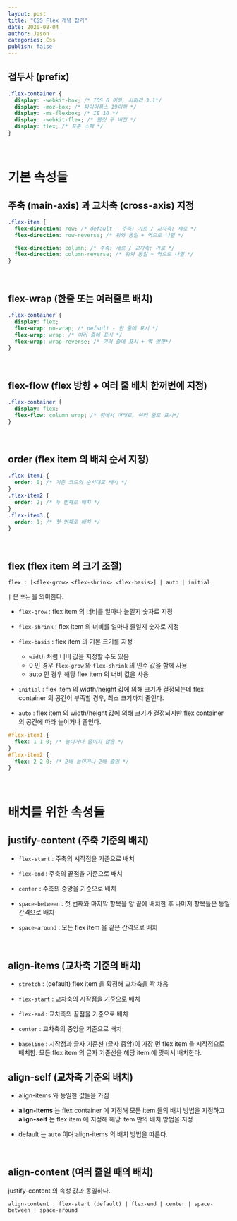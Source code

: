 ```yaml
---
layout: post
title: "CSS Flex 개념 잡기"
date: 2020-08-04
author: Jason
categories: Css
publish: false
---
```


## 접두사 (prefix)

```css
.flex-container {
  display: -webkit-box; /* IOS 6 이하, 사파리 3.1*/
  display: -moz-box; /* 파이어폭스 19이하 */
  display: -ms-flexbox; /* IE 10 */
  display: -webkit-flex; /* 웹킷 구 버전 */
  display: flex; /* 표준 스펙 */
}
```

<br>

# 기본 속성들

## 주축 (main-axis) 과 교차축 (cross-axis) 지정

```css
.flex-item {
  flex-direction: row; /* default - 주축: 가로 / 교차축: 세로 */
  flex-direction: row-reverse; /* 위와 동일 + 역으로 나열 */

  flex-direction: column; /* 주축: 세로 / 교차축: 가로 */
  flex-direction: column-reverse; /* 위와 동일 + 역으로 나열 */
}
```

<br>

## flex-wrap (한줄 또는 여러줄로 배치)

```css
.flex-container {
  display: flex;
  flex-wrap: no-wrap; /* default - 한 줄에 표시 */
  flex-wrap: wrap; /* 여러 줄에 표시 */
  flex-wrap: wrap-reverse; /* 여러 줄에 표시 + 역 방향*/
}
```

<br>

## flex-flow (flex 방향 + 여러 줄 배치 한꺼번에 지정)

```css
.flex-container {
  display: flex;
  flex-flow: column wrap; /* 위에서 아래로, 여러 줄로 표시*/
}
```

<br>

## order (flex item 의 배치 순서 지정)

```css
.flex-item1 {
  order: 0; /* 기존 코드의 순서대로 배치 */
}
.flex-item2 {
  order: 2; /* 두 번째로 배치 */
}
.flex-item3 {
  order: 1; /* 첫 번째로 배치 */
}
```

<br>

## flex (flex item 의 크기 조절)

```
flex : [<flex-grow> <flex-shrink> <flex-basis>] | auto | initial
```

`|` 은 `또는` 을 의미한다.

- `flex-grow` : flex item 의 너비를 얼마나 늘일지 숫자로 지정
- `flex-shrink` : flex item 의 너비를 얼마나 줄일지 숫자로 지정
- `flex-basis` : flex item 의 기본 크기를 지정

  - `width` 처럼 너비 값을 지정할 수도 있음
  - 0 인 경우 `flex-grow` 와 `flex-shrink` 의 인수 값을 함께 사용
  - auto 인 경우 해당 flex item 의 너비 값을 사용

- `initial` : flex item 의 width/height 값에 의해 크기가 결정되는데 flex container 의 공간이 부족할 경우, 최소 크기까지 줄인다.
- `auto` : flex item 의 width/height 값에 의해 크기가 결정되지만 flex container 의 공간에 따라 늘이거나 줄인다.

```css
#flex-item1 {
  flex: 1 1 0; /* 늘이거나 줄이지 않음 */
}
#flex-item2 {
  flex: 2 2 0; /* 2배 늘이거나 2배 줄임 */
}
```

<br>

# 배치를 위한 속성들

## justify-content (주축 기준의 배치)

- `flex-start` : 주축의 시작점을 기준으로 배치

- `flex-end` : 주축의 끝점을 기준으로 배치

- `center` : 주축의 중앙을 기준으로 배치

- `space-between` : 첫 번째와 마지막 항목을 양 끝에 배치한 후 나머지 항목들은 동일 간격으로 배치

- `space-around` : 모든 flex item 을 같은 간격으로 배치

<br>

## align-items (교차축 기준의 배치)

- `stretch` : (default) flex item 을 확정해 교차축을 꽉 채움

- `flex-start` : 교차축의 시작점을 기준으로 배치

- `flex-end` : 교차축의 끝점을 기준으로 배치

- `center` : 교차축의 중앙을 기준으로 배치

- `baseline` : 시작점과 글자 기준선 (글자 중앙)이 가장 먼 flex item 을 시작점으로 배치함. 모든 flex item 의 글자 기준선을 해당 item 에 맞춰서 배치한다.

## align-self (교차축 기준의 배치)

- align-items 와 동일한 값들을 가짐

- **align-items** 는 flex container 에 지정해 모든 item 들의 배치 방법을 지정하고  
  **align-self** 는 flex item 에 지정해 해당 item 만의 배치 방법을 지정

- default 는 `auto` 이며 align-items 의 배치 방법을 따른다.

<br>

## align-content (여러 줄일 때의 배치)

justify-content 의 속성 값과 동일하다.

```
align-content : flex-start (default) | flex-end | center | space-between | space-around
```
